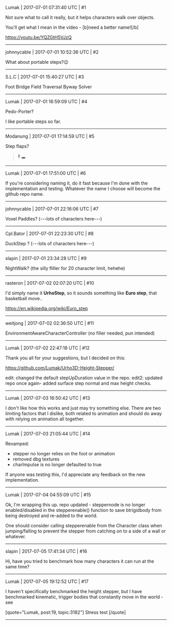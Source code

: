Lumak | 2017-07-01 07:31:40 UTC | #1

Not sure what to call it really, but it helps characters walk over objects.

You'll get what I mean in the video - [b]need a better name![/b]

https://youtu.be/YQZGtH5VJzQ

-------------------------

johnnycable | 2017-07-01 10:52:36 UTC | #2

What about portable steps?:wink:

-------------------------

S.L.C | 2017-07-01 15:40:27 UTC | #3

Foot Bridge
Field Traversal
Byway Solver

-------------------------

Lumak | 2017-07-01 16:59:09 UTC | #4

Pedo-Porter?

I like portable steps so far.

-------------------------

Modanung | 2017-07-01 17:14:59 UTC | #5

Step flaps?

>:business_suit_levitating: 
>:hole:

-------------------------

Lumak | 2017-07-01 17:51:00 UTC | #6

If you're considering naming it, do it fast because I'm done with the implementation and testing.  Whatever the name I choose will become the github repo name.

-------------------------

johnnycable | 2017-07-01 22:16:06 UTC | #7

Voxel Paddles? (---lots of characters here---)

-------------------------

Cpl.Bator | 2017-07-01 22:23:30 UTC | #8

DuckStep ?  (---lots of characters here---)

-------------------------

slapin | 2017-07-01 23:34:28 UTC | #9

NightWalk? (the silly fliller for 20 character limit, hehehe)

-------------------------

rasteron | 2017-07-02 02:07:20 UTC | #10

I'd simply name it **UrhoStep**, so it sounds something like **Euro step**, that basketball move..

https://en.wikipedia.org/wiki/Euro_step

-------------------------

weitjong | 2017-07-02 02:36:50 UTC | #11

EnvironmentAwareCharacterController (no filler needed, pun intended)

-------------------------

Lumak | 2017-07-02 22:47:18 UTC | #12

Thank you all for your suggestions, but I decided on this:

https://github.com/Lumak/Urho3D-Height-Stepper/

edit: changed the default stepUpDuration value in the repo.
edit2: updated repo once again- added surface step normal and max height checks.

-------------------------

Lumak | 2017-07-03 16:50:42 UTC | #13

I don't like how this works and just may try something else. There are two limiting factors that I dislike, both related to animation and should do away with relying on animation all together.

-------------------------

Lumak | 2017-07-03 21:05:44 UTC | #14

Revamped:
* stepper no longer relies on the foot or animation
* removed dbg textures
* charImpulse is no longer defaulted to true 

If anyone was testing this, I'd appreciate any feedback on the new implementation.

-------------------------

Lumak | 2017-07-04 04:55:09 UTC | #15

Ok, I'm wrapping this up. repo updated - steppernode is no longer enabled/disabled in the stepperenable() function to save btrigidbody from being destroyed and re-added to the world.

One should consider calling stepperenable from the Character class when jumping/falling to prevent the stepper from catching on to a side of a wall or whatever.

-------------------------

slapin | 2017-07-05 17:41:34 UTC | #16

Hi,
have you tried to benchmark how many characters it can run at the same time?

-------------------------

Lumak | 2017-07-05 19:12:52 UTC | #17

I haven't specifically benchmarked the height stepper, but I have benchmarked kinematic, trigger bodies that constantly move in the world - see

[quote="Lumak, post:19, topic:3182"]
Stress test
[/quote]

-------------------------

